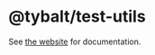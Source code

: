 # @tybalt/test-utils

See [the website](https://doug-wade.github.io/tybalt/pages/storybook-framework-tybalt) for documentation.
